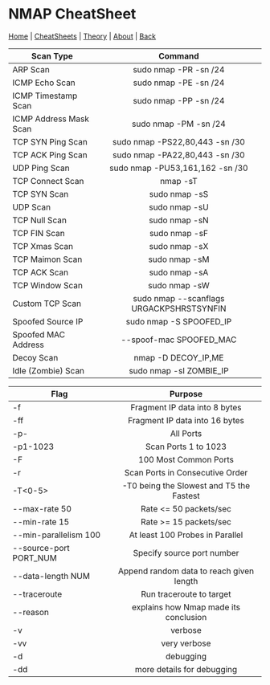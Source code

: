 # NMAP CheatSheet
[Home](../index.md) | [CheatSheets](../cheatsheets.md) | [Theory](../theory.md) | [About](../about.md) | [Back](../cheatsheets.md)

| Scan Type               | Command                                        |
| ----------------------- | :---------------------------------------------:|
| ARP Scan                | sudo nmap -PR -sn <IP>/24                      |
| ICMP Echo Scan          | sudo nmap -PE -sn <IP>/24                      |
| ICMP Timestamp Scan     | sudo nmap -PP -sn <IP>/24                      |
| ICMP Address Mask Scan  | sudo nmap -PM -sn <IP>/24                      |
| TCP SYN Ping Scan       | sudo nmap -PS22,80,443 -sn <IP>/30             |
| TCP ACK Ping Scan       | sudo nmap -PA22,80,443 -sn <IP>/30             |
| UDP Ping Scan           | sudo nmap -PU53,161,162 -sn <IP>/30            | 
| TCP Connect Scan        | nmap -sT <IP>                                  |
| TCP SYN Scan            | sudo nmap -sS <IP>                             |
| UDP Scan                | sudo nmap -sU <IP>                             |
| TCP Null Scan           | sudo nmap -sN <IP>                             |
| TCP FIN Scan            | sudo nmap -sF <IP>                             |
| TCP Xmas Scan           | sudo nmap -sX <IP>                             |
| TCP Maimon Scan         | sudo nmap -sM <IP>                             |
| TCP ACK Scan            | sudo nmap -sA <IP>                             |
| TCP Window Scan         | sudo nmap -sW <IP>                             |
| Custom TCP Scan         | sudo nmap --scanflags URGACKPSHRSTSYNFIN <IP>  |
| Spoofed Source IP       | sudo nmap -S SPOOFED_IP <IP>                   |
| Spoofed MAC Address     | --spoof-mac SPOOFED_MAC                        |
| Decoy Scan              | nmap -D DECOY_IP,ME <IP>                       |
| Idle (Zombie) Scan      | sudo nmap -sI ZOMBIE_IP <IP>                   |  


| Flag                                    | Purpose                                  |
| --------------------------------------- | :---------------------------------------:|
|-f                                       |  Fragment IP data into 8 bytes           |
|-ff                                      |  Fragment IP data into 16 bytes          |
|-p-                                      |  All Ports                               | 
|-p1-1023                                 |  Scan Ports 1 to 1023                    |
|-F                                       | 100 Most Common Ports                    |
|-r                                       | Scan Ports in Consecutive Order          |
|-T<0-5>                                  | -T0 being the Slowest and T5 the Fastest |
|--max-rate 50                            | Rate <= 50 packets/sec                   |
|--min-rate 15                            | Rate >= 15 packets/sec                   |
|--min-parallelism 100                    | At least 100 Probes in Parallel          | 
|--source-port PORT_NUM                   | Specify source port number               |
|--data-length NUM                        | Append random data to reach given length |
|--traceroute                             | Run traceroute to target                 |
|--reason                                 | explains how Nmap made its conclusion    |  
|-v                                       | verbose                                  |
|-vv                                      | very verbose                             |
|-d                                       | debugging                                |
|-dd                                      | more details for debugging               |
